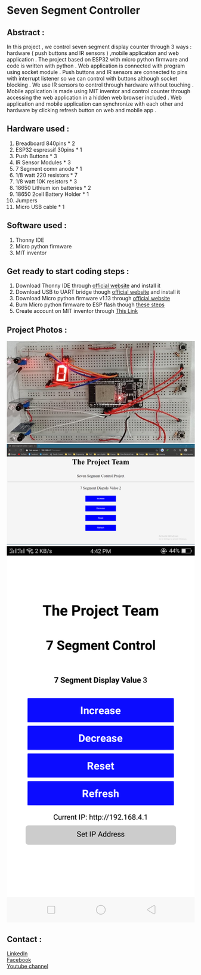 # Seven Segment Controller 
## Abstract :
In this project , we control seven segment display counter through 3 ways : hardware (
push buttons and IR sensors ) ,mobile application and web application . The project based on
ESP32 with micro python firmware and code is written with python . Web application is
connected with program using socket module . Push buttons and IR sensors are connected to
pins with interrupt listener so we can control with buttons although socket blocking . We use IR
sensors to control through hardware without touching . Mobile application is made using MIT
inventor and control counter through accessing the web application in a hidden web browser
included . Web application and mobile application can synchronize with each other and
hardware by clicking refresh button on web and mobile app . 

## Hardware used :
1. Breadboard 840pins * 2
2. ESP32 espressif 30pins * 1
3. Push Buttons * 3
4. IR Sensor Modules * 3
5. 7 Segment comn anode * 1
6. 1/8 watt 220 resistors * 7
7. 1/8 watt 10K resistors * 3
8. 18650 Lithium ion batteries * 2
9. 18650 2cell Battery Holder * 1
10. Jumpers
11. Micro USB cable * 1

## Software used :
1. Thonny IDE
2. Micro python firmware
3. MIT inventor

## Get ready to start coding steps :
1. Download Thonny IDE through [official website](https://thonny.org/) and install it
2. Download USB to UART bridge though [official website](https://www.silabs.com/developers/usb-to-uart-bridge-vcp-drivers) and install it
3. Download Micro python firmware v1.13 through [official website](https://micropython.org/download/esp32/)
4. Burn Micro python firmware to ESP flash though [these steps](https://randomnerdtutorials.com/getting-started-thonny-micropython-python-ide-esp32-esp8266/)
5. Create account on MIT inventor through [This Link](http://ai2.appinventor.mit.edu/)

## Project Photos :
![Hardware](https://github.com/abdelrahmankhedr0/Seven_Segment_Controller/blob/main/Project_photo.jpeg)
![Web app](https://github.com/abdelrahmankhedr0/Seven_Segment_Controller/blob/main/Web_Application_Screenshot.png)
![Mobile app](https://github.com/abdelrahmankhedr0/Seven_Segment_Controller/blob/main/Mobile_Application_Screenshot.png)

## Contact :
[LinkedIn](https://www.linkedin.com/in/abdelrahmankhedr)
</br>
[Facebook](https://www.facebook.com/abdelrahmankhedr0)
</br>
[Youtube channel](https://www.youtube.com/channel/UCSp034JjyGsvDL_g4sSy6rA)
